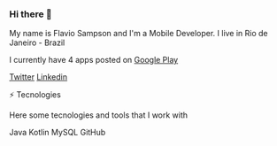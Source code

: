 ### Hi there 👋

My name is Flavio Sampson and I'm a Mobile Developer. I live in Rio de Janeiro - Brazil

I currently have 4 apps posted on [Google Play](https://play.google.com/store/apps/developer?id=Flavio+Sampson)

[Twitter](https://twitter.com/flaviosampson) [Linkedin](https://www.linkedin.com/in/flavio-sampson-a83339185/)

⚡ Tecnologies 

Here some tecnologies and tools that I work with

Java Kotlin MySQL GitHub

